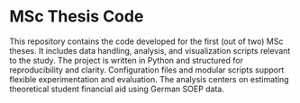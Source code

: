 # MSc Thesis Code

This repository contains the code developed for the first (out of two) MSc theses. It includes data handling, analysis, and visualization scripts relevant to the study. 
The project is written in Python and structured for reproducibility and clarity. 
Configuration files and modular scripts support flexible experimentation and evaluation. The analysis centers on estimating theoretical student financial aid using German SOEP data.
